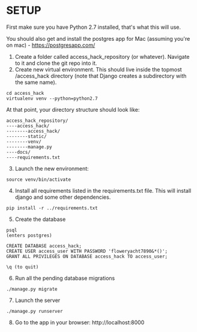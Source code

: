 # SETUP

First make sure you have Python 2.7 installed, that's what this will use.

You should also get and install the postgres app for Mac (assuming you're on mac) - https://postgresapp.com/

1. Create a folder called access_hack_repository (or whatever). Navigate to it and clone the git repo into it. 
2. Create new virtual environment. This should live inside the topmost /access_hack directory (note that Django creates a subdirectory with the same name).
  
  ```
  cd access_hack
  virtualenv venv --python=python2.7
  ```
  At that point, your directory structure should look like:
  ```
  access_hack_repository/
  ----access_hack/
  --------access_hack/
  --------static/
  --------venv/
  --------manage.py
  ----docs/
  ----requirements.txt
  ```

3. Launch the new environment:

  ```
  source venv/bin/activate
  ```

4. Install all requirements listed in the requirements.txt file. This will install django and some other dependencies.

  ```
  pip install -r ../requirements.txt
  ```

5. Create the database

  ```
  psql
  (enters postgres)

  CREATE DATABASE access_hack;
  CREATE USER access_user WITH PASSWORD 'floweryacht7890&*()';
  GRANT ALL PRIVILEGES ON DATABASE access_hack TO access_user;

  \q (to quit)
  ```

6. Run all the pending database migrations

  ```
  ./manage.py migrate
  ```

7. Launch the server

  ```
  ./manage.py runserver
  ```
8. Go to the app in your browser: http://localhost:8000
